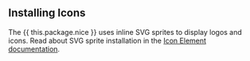 ## Installing Icons

The {{ this.package.nice }} uses inline SVG sprites to display logos and icons. Read about SVG sprite installation in the [Icon Element documentation](icons).